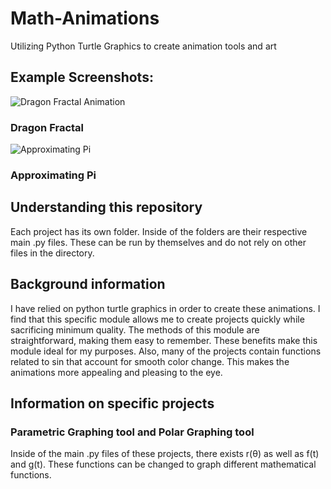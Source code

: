 # Math-Animations
Utilizing Python Turtle Graphics to create animation tools and  art


## Example Screenshots:

![Dragon Fractal Animation](https://user-images.githubusercontent.com/120439586/209491905-b8958f21-621c-472e-bc0e-3780ba7b656d.png)
### Dragon Fractal

![Approximating Pi](https://user-images.githubusercontent.com/120439586/209491769-4c427b2f-37e8-4c55-9bc6-459632a07684.png)
### Approximating Pi


## Understanding this repository

Each project has its own folder. Inside of the folders are their respective main .py files. These can be run by themselves
and do not rely on other files in the directory.

## Background information

I have relied on python turtle graphics in order to create these animations. I find that this specific module allows me to 
create projects quickly while sacrificing minimum quality. The methods of this module are straightforward, making them easy to 
remember. These benefits make this module ideal for my purposes. Also, many of the projects contain functions related to sin that
account for smooth color change. This makes the animations more appealing and pleasing to the eye.

## Information on specific projects

### Parametric Graphing tool and Polar Graphing tool

Inside of the main .py files of these projects, there exists r(θ) as well as f(t) and g(t). These functions can be changed
to graph different mathematical functions.
